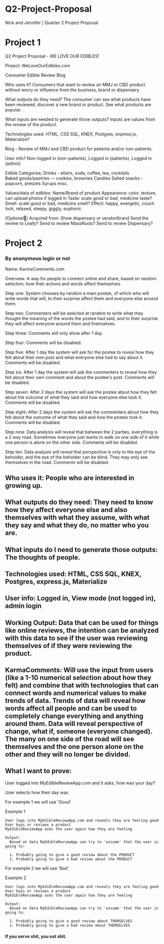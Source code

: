 # Q2-Project-Proposal
Nick and Jennifer | Quarter 2 Project Proposal

# Project 1

Q2 Project Proposal - WE LOVE OUR EDIBLES!

Project: WeLoveOurEdibles.com

Consumer Edible Review Blog

Who uses it? Consumers that want to review an MMJ or CBD product without worry or influence from the business, brand or dispensary.

What outputs do they need? The consumer can see what products have been reviewed, discover a new brand or product. See what products are popular.

What inputs are needed to generate those outputs? Inputs are values from the review of the product.

Technologies used: HTML, CSS SQL, KNEX, Postgres, express.js, Materialize?

Blog - Review of MMJ and CBD product for patients and/or non-patients.

User info? Non-logged in (non-patients), Logged in (patients), Logged in (admin)

Edible Categories;
Drinks - elixirs, soda, coffee, tea, cocktails  
Baked goods/pastries — cookies, brownies
Candies
Salted snacks - popcorn, pretzels
Syrups
misc.

Values/data of edibles;
Name/Brand of product
Appearance: color, texture, can upload photos if logged in
Taste: scale good or bad, medicine taste?
Smell: scale good or bad,  medicine smell?
Effect: happy, energetic, couch lock, relaxed, sleepy, giggly, euphoric  

(Optional)
Acquired from: Show dispensary or vendor/brand
Send the review to Leafy? Send to review MassRoots?
Send to review Dispensary?

# Project 2

### By anonymous login or not

Name: KarmaComments.com

Overview: A way for people to connect online and share, based on random selection, how their actions and words affect themselves.

Step one: System chooses by random a main postee, of which who will write words that will, to their surprise affect them and everyone else around them.

Step two: Commenters will be selected at random to write what they thought the meaning of the words the postee had said, and to their surprise they will affect everyone around them and themselves.

Step three: Comments will only show after 1 day.

Step four: Comments will be disabled.

Step five: After 1 day the system will ask for the postee to reveal how they felt about their own post and what everyone else had to say about it. Comments will be disabled.

Step six: After 1 day the system will ask the commenters to reveal how they felt about their own comment and about the postee's post. Comments will be disabled.

Step seven: After 2 days the system will ask the postee about how they felt about the outcome of what they said and how everyone else took it. Comments will be disabled.

Step eight: After 2 days the system will ask the commenters about how they felt about the outcome of what they said and how the postee took it. Comments will be disabled.

Step nine: Data analysis will reveal that between the 2 parties, everything is a 2 way road. Sometimes everyone just wants to walk on one side of it while one person is alone on the other side. Comments will be disabled.

Step ten: Data analysis will reveal that perspective is only to the eye of the beholder, and the eye of the beholder can be blind. They may only see themselves in the road. Comments will be disabled.

## Who uses it: People who are interested in growing up.

## What outputs do they need: They need to know how they affect everyone else and also themselves with what they assume, with what they say and what they do, no matter who you are.

## What inputs do I need to generate those outputs: The thoughts of people.

## Technologies used: HTML, CSS SQL, KNEX, Postgres, express.js, Materialize

## User info: Logged in, View mode (not logged in), admin login

## Working Output: Data that can be used for things like online reviews, the intention can be analyzed with this data to see if the user was reviewing themselves of if they were reviewing the product.

## KarmaComments: Will use the input from users (like a 1-10 numerical selection about how they felt) and combine that with technologies that can connect words and numerical values to make trends of data. Trends of data will reveal how words affect all people and can be used to completely change everything and anything around them. Data will reveal perspective of change, what if, someone (everyone changed). The many on one side of the road will see themselves and the one person alone on the other and they will no longer be divided.

## What I want to prove:

User logged into MyEdibleReviewApp.com and it asks, how was your day?

User selects how their day was.

For example 1 we will use 'Good'

Example 1

```
User logs into MyEdibleReviewApp.com and reveals they are feeling good
User buys or reviews a product
MyEdibleReviewApp asks the user again how they are feeling

Output:
  Based on data MyEdibleReviewApp can try to 'assume' that the user is going to:

  1. Probably going to give a good review about the PRODUCT
  2. Probably going to give a bad review about the PRODUCT

```

For example 2 we will use 'Bad'

Example 2

```
User logs into MyEdibleReviewApp.com and reveals they are feeling good
User buys or reviews a product
MyEdibleReviewApp asks the user again how they are feeling

Output:
  Based on data MyEdibleReviewApp can try to 'assume' that the user is going to:

  1. Probably going to give a good review about THEMSELVES
  2. Probably going to give a bad review about THEMSELVES
```

#### If you serve shit, you eat shit.
